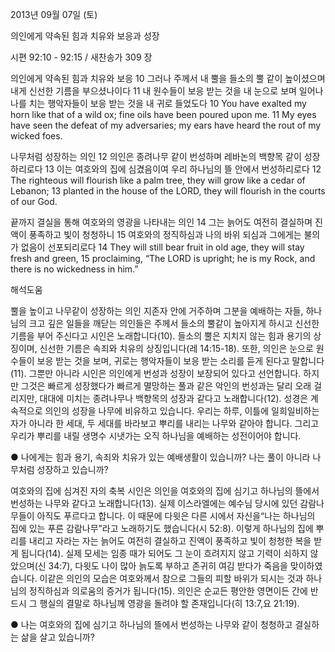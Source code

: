 2013년 09월 07일 (토)

의인에게 약속된 힘과 치유와 보응과 성장



시편 92:10 - 92:15 / 새찬송가 309 장


의인에게 약속된 힘과 치유와 보응
10 그러나 주께서 내 뿔을 들소의 뿔 같이 높이셨으며 내게 신선한 기름을 부으셨나이다 11 내 원수들이 보응 받는 것을 내 눈으로 보며 일어나 나를 치는 행악자들이 보응 받는 것을 내 귀로 들었도다
10 You have exalted my horn like that of a wild ox; fine oils have been poured upon me. 11 My eyes have seen the defeat of my adversaries; my ears have heard the rout of my wicked foes.

나무처럼 성장하는 의인
12 의인은 종려나무 같이 번성하며 레바논의 백향목 같이 성장하리로다 13 이는 여호와의 집에 심겼음이여 우리 하나님의 뜰 안에서 번성하리로다
12 The righteous will flourish like a palm tree, they will grow like a cedar of Lebanon; 13 planted in the house of the LORD, they will flourish in the courts of our God.

끝까지 결실을 통해 여호와의 영광을 나타내는 의인
14 그는 늙어도 여전히 결실하며 진액이 풍족하고 빛이 청청하니 15 여호와의 정직하심과 나의 바위 되심과 그에게는 불의가 없음이 선포되리로다
14 They will still bear fruit in old age, they will stay fresh and green, 15 proclaiming, “The LORD is upright; he is my Rock, and there is no wickedness in him.”

해석도움





뿔을 높이고 나무같이 성장하는 의인 
지존자 안에 거주하며 그분을 예배하는 자들, 하나님의 크고 깊은 일들을 깨닫는 의인들은 주께서 들소의 뿔같이 높아지게 하시고 신선한 기름을 부어 주신다고 시인은 노래합니다(10). 들소의 뿔은 지치지 않는 힘과 용기의 상징이며, 신선한 기름은 속죄와 치유의 상징입니다(레 14:15-18). 또한, 의인은 눈으로 원수들이 보응 받는 것을 보며, 귀로는 행악자들이 보응 받는 소리를 듣게 된다고 말합니다(11). 그뿐만 아니라 시인은 의인에게 번성과 성장이 보장되어 있다고 선언합니다. 하지만 그것은 빠르게 성장했다가 빠르게 멸망하는 풀과 같은 악인의 번성과는 달리 오래 걸리지만, 대대에 미치는 종려나무나 백향목의 성장과 같다고 노래합니다(12). 성경은 계속적으로 의인의 성장을 나무에 비유하고 있습니다. 우리는 하루, 이틀에 일희일비하는 자가 아니라 한 세대, 두 세대를 바라보고 뿌리를 내리는 나무와 같아야 합니다. 그리고 우리가 뿌리를 내릴 생명수 시냇가는 오직 하나님을 예배하는 성전이어야 합니다.

● 나에게는 힘과 용기, 속죄와 치유가 있는 예배생활이 있습니까? 나는 풀이 아니라 나무처럼 성장하고 있습니까?

여호와의 집에 심겨진 자의 축복 
시인은 의인을 여호와의 집에 심기고 하나님의 뜰에서 번성하는 나무와 같다고 노래합니다(13). 실제 이스라엘에는 예수님 당시에 있던 감람나무들이 아직도 푸르다고 합니다. 이 때문에 다윗은 다른 시에서 자신을“나는 하나님의 집에 있는 푸른 감람나무”라고 노래하기도 했습니다(시 52:8). 이렇게 하나님의 집에 뿌리를 내리고 자라는 자는 늙어도 여전히 결실하고 진액이 풍족하고 빛이 청청한 복을 받게 됩니다(14). 실제 모세는 임종 때가 되어도 그 눈이 흐려지지 않고 기력이 쇠하지 않았으며(신 34:7), 다윗도 나이 많아 늙도록 부하고 존귀히 여김 받다가 죽음을 맞이하였습니다. 이같은 의인의 모습은 여호와께서 참으로 그들의 피할 바위가 되시는 것과 하나님의 정직하심과 의로움의 증거가 됩니다(15). 의인은 순교든 평안한 영면이든 간에 반드시 그 행실의 결말로 하나님께 영광을 돌려야 할 존재입니다(히 13:7,요 21:19).

● 나는 여호와의 집에 심기고 하나님의 뜰에서 번성하는 나무와 같이 청청하고 결실하는 삶을 살고 있습니까?